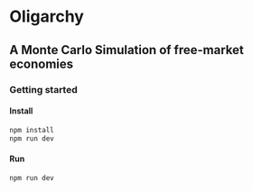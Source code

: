 # Oligarchy

## A Monte Carlo Simulation of free-market economies 

### Getting started

#### Install
```bash
npm install
npm run dev
```

#### Run
```bash
npm run dev
```

